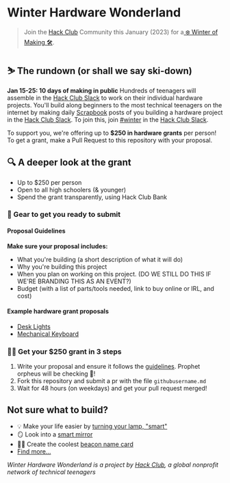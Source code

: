 # Winter Hardware Wonderland

> Join the [Hack Club](https://hackclub.com) Community this January (2023) for a[ ❄️ Winter of Making 🛠](https://hackclub.com/winter).

## ⛷ The rundown (or shall we say ski-down)
**Jan 15-25: 10 days of making in public**
Hundreds of teenagers will assemble in the [Hack Club Slack](https://hackclub.com/slack) to work on their individual hardware projects. You'll build along beginners to the most technical teenagers on the internet by making daily [Scrapbook](https://scrapbook.hackclub.com) posts of you building a hardware project in the [Hack Club Slack](https://hackclub.com/slack). To join this, join [#winter]() in the [Hack Club Slack](https://hackclub.com/slack). 


To support you, we're offering up to **$250 in hardware grants** per person! To get a grant, make a Pull Request to this repository with your proposal.

## 🔍 A deeper look at the grant
- Up to $250 per person
- Open to all high schoolers (& younger)
- Spend the grant transparently, using Hack Club Bank

### 🧤 Gear to get you ready to submit
#### Proposal Guidelines
**Make sure your proposal includes:**
- What you're building (a short description of what it will do)
- Why you're building this project
- When you plan on working on this project. (DO WE STILL DO THIS IF WE'RE BRANDING THIS AS AN EVENT?)
- Budget (with a list of parts/tools needed, link to buy online or IRL, and cost)

#### Example hardware grant proposals
- [Desk Lights](https://github.com/hackclub/wom/blob/main/examples/led-lights.md)
- [Mechanical Keyboard](https://github.com/hackclub/wom/blob/main/examples/mechanical-keyboard.md)


### 🧑‍🎄 Get your $250 grant in 3 steps
1. Write your proposal and ensure it follows the [guidelines](#proposal-guidelines). Prophet orpheus will be checking 👀!
2. Fork this repository and submit a pr with the file `githubusername.md`
3. Wait for 48 hours (on weekdays) and get your pull request merged!


## Not sure what to build?
- 💡 Make your life easier by [turning your lamp, "smart"](https://learn.adafruit.com/wireless-power-switch-with-arduino-and-the-cc3000-wifi-chip)
- 🪞 Look into a [smart mirror](https://learn.adafruit.com/android-smart-home-mirror)
- 👋🏼 Create the coolest [beacon name card](https://learn.adafruit.com/circuitpython-ble-advertising-beacons)
- [Find more...](https://www.makeuseof.com/diy-electronics-project-ideas-for-engineering-students/)

_Winter Hardware Wonderland is a project by [Hack Club](https://hackclub.com), a global nonprofit network of technical teenagers_
